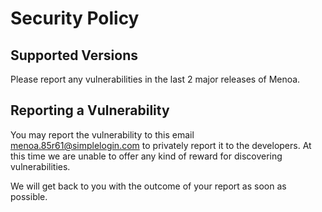 # Security Policy

## Supported Versions

Please report any vulnerabilities in the last 2 major releases of Menoa.

## Reporting a Vulnerability

You may report the vulnerability to this email [menoa.85r61@simplelogin.com](menoa.85r61@simplelogin.com) to privately report it to the developers. At this time we are unable to offer any kind of reward for discovering vulnerabilities.

We will get back to you with the outcome of your report as soon as possible.
